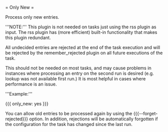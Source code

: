 = Only New =

Process only new entries.

'''NOTE:''' This plugin is not needed on tasks just using the rss plugin as input. The rss plugin has (more efficient) built-in functionality that makes this plugin redundant.

All undecided entries are rejected at the end of the task execution and will be rejected by the remember_rejected plugin on all future executions of the task.

This should not be needed on most tasks, and may cause problems in instances where processing an entry on the second run is desired (e.g. lookup was not available first run.) It is most helpful in cases where performance is an issue.

'''Example:'''

{{{
only_new: yes
}}}

You can allow old entries to be processed again by using the {{{--forget-rejected}}} option. In addition, rejections will be automatically forgotten if the configuration for the task has changed since the last run.